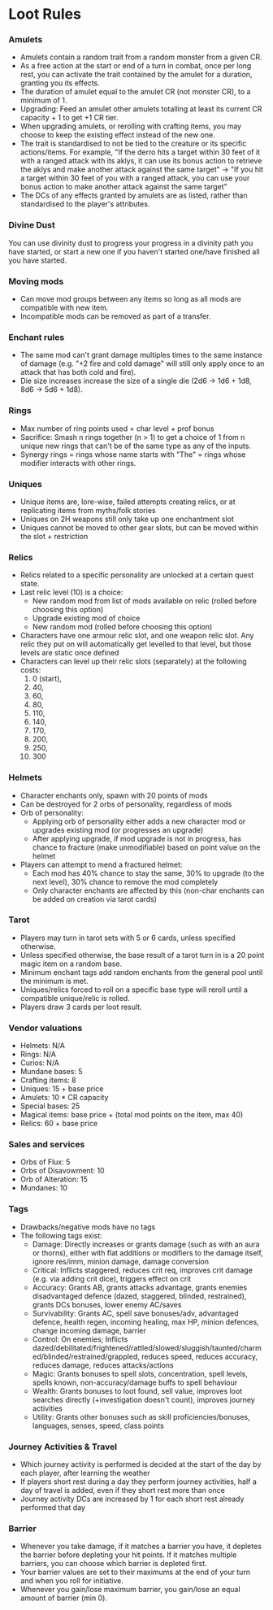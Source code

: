 # Loot Rules

### Amulets
- Amulets contain a random trait from a random monster from a given CR.
- As a free action at the start or end of a turn in combat, once per long rest, you can activate the trait contained by the amulet for a duration, granting you its effects.
- The duration of amulet equal to the amulet CR (not monster CR), to a minimum of 1.
- Upgrading: Feed an amulet other amulets totalling at least its current CR capacity + 1 to get +1 CR tier.
- When upgrading amulets, or rerolling with crafting items, you may choose to keep the existing effect instead of the new one.
- The trait is standardised to not be tied to the creature or its specific actions/items. For example, "If the derro hits a target within 30 feet of it with a ranged attack with its aklys, it can use its bonus action to retrieve the aklys and make another attack against the same target" -> "If you hit a target within 30 feet of you with a ranged attack, you can use your bonus action to make another attack against the same target"
- The DCs of any effects granted by amulets are as listed, rather than standardised to the player's attributes.

### Divine Dust
You can use divinity dust to progress your progress in a divinity path you have started, or start a new one if you haven't started one/have finished all you have started.

### Moving mods
- Can move mod groups between any items so long as all mods are compatible with new item.
- Incompatible mods can be removed as part of a transfer.

### Enchant rules
- The same mod can't grant damage multiples times to the same instance of damage (e.g. "+2 fire and cold damage" will still only apply once to an attack that has both cold and fire).
- Die size increases increase the size of a single die (2d6 -> 1d6 + 1d8, 8d6 -> 5d6 + 1d8).

### Rings
- Max number of ring points used = char level + prof bonus
- Sacrifice: Smash n rings together (n > 1) to get a choice of 1 from n unique new rings that can't be of the same type as any of the inputs.
- Synergy rings = rings whose name starts with "The" = rings whose modifier interacts with other rings.

### Uniques
- Unique items are, lore-wise, failed attempts creating relics, or at replicating items from myths/folk stories
- Uniques on 2H weapons still only take up one enchantment slot
- Uniques cannot be moved to other gear slots, but can be moved within the slot + restriction

### Relics
- Relics related to a specific personality are unlocked at a certain quest state.
- Last relic level (10) is a choice:
  - New random mod from list of mods available on relic (rolled before choosing this option)
  - Upgrade existing mod of choice
  - New random mod (rolled before choosing this option)
- Characters have one armour relic slot, and one weapon relic slot. Any relic they put on will automatically get levelled to that level, but those levels are static once defined
- Characters can level up their relic slots (separately) at the following costs:
  1. 0 (start),
  2. 40,
  3. 60,
  4. 80,
  5. 110,
  6. 140,
  7. 170,
  8. 200,
  9. 250,
  10. 300

### Helmets
- Character enchants only, spawn with 20 points of mods
- Can be destroyed for 2 orbs of personality, regardless of mods
- Orb of personality:
  - Applying orb of personality either adds a new character mod or upgrades existing mod (or progresses an upgrade)
  - After applying upgrade, if mod upgrade is not in progress, has chance to fracture (make unmodifiable) based on point value on the helmet
- Players can attempt to mend a fractured helmet:
  - Each mod has 40% chance to stay the same, 30% to upgrade (to the next level), 30% chance to remove the mod completely
  - Only character enchants are affected by this (non-char enchants can be added on creation via tarot cards)

### Tarot
- Players may turn in tarot sets with 5 or 6 cards, unless specified otherwise.
- Unless specified otherwise, the base result of a tarot turn in is a 20 point magic item on a random base.
- Minimum enchant tags add random enchants from the general pool until the minimum is met.
- Uniques/relics forced to roll on a specific base type will reroll until a compatible unique/relic is rolled.
- Players draw 3 cards per loot result.

### Vendor valuations
- Helmets: N/A
- Rings: N/A
- Curios: N/A
- Mundane bases: 5
- Crafting items: 8
- Uniques: 15 + base price
- Amulets: 10 * CR capacity
- Special bases: 25
- Magical items: base price + (total mod points on the item, max 40)
- Relics: 60 + base price

### Sales and services
- Orbs of Flux: 5
- Orbs of Disavowment: 10
- Orb of Alteration: 15
- Mundanes: 10

### Tags
- Drawbacks/negative mods have no tags
- The following tags exist:
  - Damage: Directly increases or grants damage (such as with an aura or thorns), either with flat additions or modifiers to the damage itself, ignore res/imm, minion damage, damage conversion
  - Critical: Inflicts staggered, reduces crit req, improves crit damage (e.g. via adding crit dice), triggers effect on crit
  - Accuracy: Grants AB, grants attacks advantage, grants enemies disadvantaged defence (dazed, staggered, blinded, restrained), grants DCs bonuses, lower enemy AC/saves
  - Survivability: Grants AC, spell save bonuses/adv, advantaged defence, health regen, incoming healing, max HP, minion defences, change incoming damage, barrier
  - Control: On enemies; Inflicts dazed/debilitated/frightened/rattled/slowed/sluggish/taunted/charmed/blinded/restrained/grappled, reduces speed, reduces accuracy, reduces damage, reduces attacks/actions
  - Magic: Grants bonuses to spell slots, concentration, spell levels, spells known, non-accuracy/damage buffs to spell behaviour
  - Wealth: Grants bonuses to loot found, sell value, improves loot searches directly (+investigation doesn't count), improves journey activities
  - Utility: Grants other bonuses such as skill proficiencies/bonuses, languages, senses, speed, class points

### Journey Activities & Travel
- Which journey activity is performed is decided at the start of the day by each player, after learning the weather
- If players short rest during a day they perform journey activities, half a day of travel is added, even if they short rest more than once
- Journey activity DCs are increased by 1 for each short rest already performed that day

### Barrier
- Whenever you take damage, if it matches a barrier you have, it depletes the barrier before depleting your hit points. If it matches multiple barriers, you can choose which barrier is depleted first.
- Your barrier values are set to their maximums at the end of your turn and when you roll for initiative.
- Whenever you gain/lose maximum barrier, you gain/lose an equal amount of barrier (min 0).

